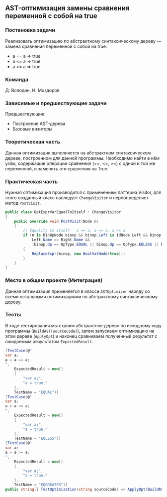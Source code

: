 ## AST-оптимизация замены сравнения переменной с собой на true

### Постановка задачи
Реализовать оптимизацию по абстрактному синтаксическому дереву — замена сравнения переменной с собой на true:

- a == a => true
- a <= a => true
- a >= a => true

### Команда
Д. Володин, Н. Моздоров

### Зависимые и предшествующие задачи
Предшествующие:

- Построение AST-дерева
- Базовые визиторы

### Теоретическая часть
Данная оптимизация выполняется на абстрактном синтаксическом дереве, построенном для данной программы. Необходимо найти в нём узлы, содержащие операции сравнения (==, <=, >=) с одной и той же переменной, и заменить эти сравнения на True.

### Практическая часть
Нужная оптимизация производится с применением паттерна Visitor, для этого созданный класс наследует `ChangeVisitor` и
переопределяет метод `PostVisit`.
```csharp
public class OptExprVarEqualToItself : ChangeVisitor
{
    public override void PostVisit(Node n)
    {
        // Equality to itself   a == a, a <= a, a >= a
        if (n is BinOpNode binop && binop.Left is IdNode Left && binop.Right is IdNode Right &&
            Left.Name == Right.Name &&
            (binop.Op == OpType.EQUAL || binop.Op == OpType.EQLESS || binop.Op == OpType.EQGREATER))
        {
            ReplaceExpr(binop, new BoolValNode(true));
        }
    }
}
```

### Место в общем проекте (Интеграция)
Данная оптимизация применяется в классе `ASTOptimizer` наряду со всеми остальными оптимизациями по абстрактному синтаксическому дереву.

### Тесты
В ходе тестирования мы строим абстрактное дерево по исходному коду программы (`BuildAST(sourceCode)`), затем запускаем оптимизацию на этом дереве (`ApplyOpt`) и наконец сравниваем полученный результат с ожидаемым результатом `ExpectedResult`.
```csharp
[TestCase(@"
var a;
a = a == a;
",
    ExpectedResult = new[]
    {
        "var a;",
        "a = true;"
    },
    TestName = "EQUAL")]
[TestCase(@"
var a;
a = a <= a;
",
    ExpectedResult = new[]
    {
        "var a;",
        "a = true;"
    },
    TestName = "EQLESS")]
[TestCase(@"
var a;
a = a >= a;
",
    ExpectedResult = new[]
    {
        "var a;",
        "a = true;"
    },
    TestName = "EQGREATER")]
public string[] TestOptimization(string sourceCode) => ApplyOpt(BuildAST(sourceCode), new OptExprVarEqualToItself());
```
